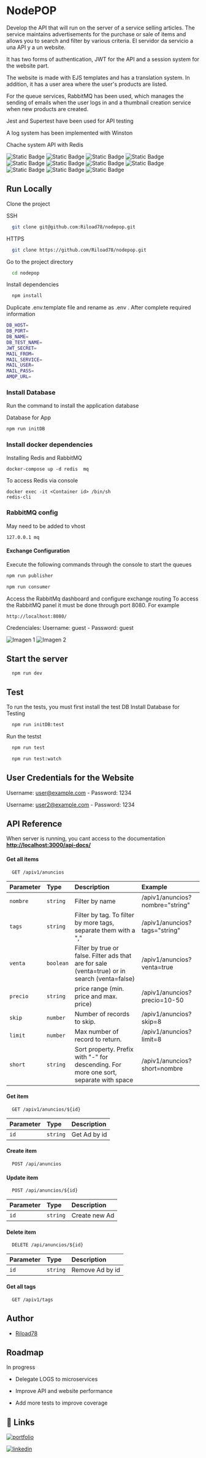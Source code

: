 
# NodePOP

Develop the API that will run on the server of a service selling articles. The service maintains advertisements for the purchase or sale of items and allows you to search and filter by various criteria. El servidor da servicio a una API y a un website.

It has two forms of authentication, JWT for the API and a session system for the website part.

The website is made with EJS templates and has a translation system. In addition, it has a user area where the user's products are listed. 

For the queue services, RabbitMQ has been used, which manages the sending of emails when the user logs in and a thumbnail creation service when new products are created.

Jest and Supertest have been used for API testing

A log system has been implemented with Winston

Chache system API with Redis

![Static Badge](https://img.shields.io/badge/NODE-8A2BE2)
![Static Badge](https://img.shields.io/badge/EXPRESS-94E33B)
![Static Badge](https://img.shields.io/badge/MONGO-EDCE72)
![Static Badge](https://img.shields.io/badge/EJS-F679FC)
![Static Badge](https://img.shields.io/badge/SWAGEER-BD415B)
![Static Badge](https://img.shields.io/badge/JWT-3F7C85)
![Static Badge](https://img.shields.io/badge/JEST-00CCBF)
![Static Badge](https://img.shields.io/badge/SUPERTEST-72F2EB)
![Static Badge](https://img.shields.io/badge/RABBITMQ-747E7E)
![Static Badge](https://img.shields.io/badge/REDIS-103778)
![Static Badge](https://img.shields.io/badge/WINSTON-FF7A48)


## Run Locally

Clone the project

SSH
```bash
  git clone git@github.com:Riload78/nodepop.git
```
HTTPS
```bash
  git clone https://github.com/Riload78/nodepop.git
```

Go to the project directory

```bash
  cd nodepop
```

Install dependencies

```bash
  npm install
```

Duplicate .env.template file and rename as .env . After complete required information 

```bash
DB_HOST=
DB_PORT=
DB_NAME=
DB_TEST_NAME=
JWT_SECRET=
MAIL_FROM=
MAIL_SERVICE=
MAIL_USER=
MAIL_PASS=
AMQP_URL=
```

### Install Database

Run the command to install the application database

Database for App
```bash
npm run initDB
```

### Install docker dependencies
Installing Redis and RabbitMQ
````
docker-compose up -d redis  mq
````
To access Redis via console
````
docker exec -it <Container id> /bin/sh
redis-cli
````
### RabbitMQ config
May need to be added to vhost
```
127.0.0.1 mq
```
#### Exchange Configuration
Execute the following commands through the console to start the queues

```bash
npm run publisher
```
```bash
npm run consumer
```
Access the RabbitMq dashboard and configure exchange routing
To access the RabbitMQ panel it must be done through port 8080. For example
````
http://localhost:8080/
````

Credenciales:
Username: guest - Password: guest


![Imagen 1](https://raw.githubusercontent.com/Riload78/nodepop/main/asset-github/exchange.png)
![Imagen 2](https://raw.githubusercontent.com/Riload78/nodepop/main/asset-github/queue.png)

## Start the server

```bash
  npm run dev
```

## Test

To run the tests, you must first install the test DB
Install Database for Testing
```bash
  npm run initDB:test
```
Run the testst
```bash
  npm run test
```
```bash
  npm run test:watch
```

## User Credentials for the Website
Username: user@example.com - Password: 1234


Username: user2@example.com - Password: 1234


## API Reference
When server is running, you cant access to the documentation **[http://localhost:3000/api-docs/](http://localhost:3000/api-docs/#/Anuncios/getAnuncios)** 

#### Get all items

```http
  GET /apiv1/anuncios
```

| Parameter | Type     | Description                                                                                  | Example                         |
| :-------- | :------- | :------------------------------------------------------------------------------------------- |:------------------------------- |
| `nombre`  | `string` | Filter by name                                                                               | /apiv1/anuncios?nombre="string" |
| `tags`    | `string` | Filter by tag. To filter by more tags, separate them with a ","                              | /apiv1/anuncios?tags="string"   |
| `venta`   | `boolean`| Filter by true or false. Filter ads that are for sale (venta=true) or in search (venta=false)| /apiv1/anuncios?venta=true      |
| `precio ` | `string` | price range (min. price and max. price)                                                      | /apiv1/anuncios?precio=10-50    |
| `skip `   | `number` | Number of records to skip.                                                                   | /apiv1/anuncios?skip=8          |
| `limit `  | `number` | Max number of record to return.                                                              | /apiv1/anuncios?limit=8         |
| `short `  | `string` | Sort property. Prefix with "-" for descending. For more one sort, separate with space        | /apiv1/anuncios?short=nombre    |


#### Get item

```http
  GET /apiv1/anuncios/${id}
```

| Parameter | Type     | Description                       |
| :-------- | :------- | :-------------------------------- |
| `id`      | `string` | Get Ad by id                     |


#### Create item

```http
  POST /api/anuncios
```


#### Update item

```http
  POST /api/anuncios/${id}
```

| Parameter | Type     | Description                       |
| :-------- | :------- | :-------------------------------- |
| `id`      | `string` | Create new Ad                     |

#### Delete item

```http
  DELETE /api/anuncios/${id}
```

| Parameter | Type     | Description                       |
| :-------- | :------- | :-------------------------------- |
| `id`      | `string` | Remove Ad by id                        |


#### Get all tags

```http
  GET /apiv1/tags
```



## Author

- [Riload78](https://github.com/Riload78)



## Roadmap
In progress
- Delegate LOGS to microservices

- Improve API and website performance

- Add more tests to improve coverage


## 🔗 Links
[![portfolio](https://img.shields.io/badge/my_portfolio-000?style=for-the-badge&logo=ko-fi&logoColor=white)](https://riload78.github.io/portfolio/)

[![linkedin](https://img.shields.io/badge/linkedin-0A66C2?style=for-the-badge&logo=linkedin&logoColor=white)](https://www.linkedin.com/)


